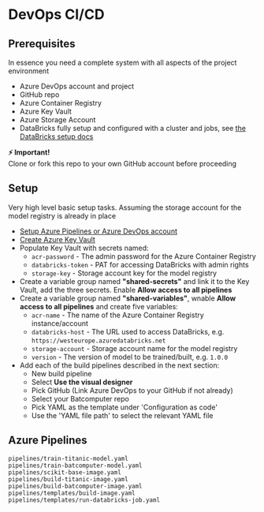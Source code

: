 # DevOps CI/CD

## Prerequisites  
In essence you need a complete system with all aspects of the project environment

- Azure DevOps account and project
- GitHub repo
- Azure Container Registry
- Azure Key Vault
- Azure Storage Account
- DataBricks fully setup and configured with a cluster and jobs, see [the DataBricks setup docs](../databricks)

**⚡ Important!**  
Clone or fork this repo to your own GitHub account before proceeding

## Setup
Very high level basic setup tasks. Assuming the storage account for the model registry is already in place

- [Setup Azure Pipelines or Azure DevOps account](https://azure.microsoft.com/en-gb/services/devops/pipelines/)
- [Create Azure Key Vault](https://docs.microsoft.com/en-us/azure/key-vault/quick-create-portal)
- Populate Key Vault with secrets named:
  - `acr-password` - The admin password for the Azure Container Registry
  - `databricks-token` - PAT for accessing DataBricks with admin rights
  - `storage-key` - Storage account key for the model registry
- Create a variable group named **"shared-secrets"** and link it to the Key Vault, add the three secrets. Enable **Allow access to all pipelines**
- Create a variable group named **"shared-variables"**, wnable **Allow access to all pipelines** and create five variables:
  - `acr-name` - The name of the Azure Container Registry instance/account
  - `databricks-host` - The URL used to access DataBricks, e.g. `https://westeurope.azuredatabricks.net`
  - `storage-account` - Storage account name for the model registry
  - `version` - The version of model to be trained/built, e.g. `1.0.0`
- Add each of the build pipelines described in the next section:
  - New build pipeline
  - Select **Use the visual designer** 
  - Pick GitHub (Link Azure DevOps to your GitHub if not already)
  - Select your Batcomputer repo
  - Pick YAML as the template under 'Configuration as code'
  - Use the 'YAML file path' to select the relevant YAML file

## Azure Pipelines
```
pipelines/train-titanic-model.yaml
pipelines/train-batcomputer-model.yaml
pipelines/scikit-base-image.yaml
pipelines/build-titanic-image.yaml
pipelines/build-batcomputer-image.yaml
pipelines/templates/build-image.yaml
pipelines/templates/run-databricks-job.yaml
```